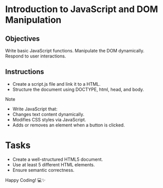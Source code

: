 # Introduction to JavaScript and DOM Manipulation

## Objectives

Write basic JavaScript functions.
Manipulate the DOM dynamically.
Respond to user interactions.

## Instructions

- Create a script.js file and link it to a HTML.
- Structure the document using DOCTYPE, html, head, and body.

> [!NOTE]
>
> - Write JavaScript that:
> - Changes text content dynamically.
> - Modifies CSS styles via JavaScript.
> - Adds or removes an element when a button is clicked.

# Tasks

- Create a well-structured HTML5 document.
- Use at least 5 different HTML elements.
- Ensure semantic correctness.

Happy Coding! 💻✨

